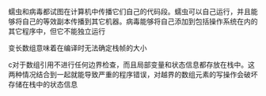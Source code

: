 蠕虫和病毒都试图在计算机中传播它们自己的代码段。蠕虫可以自己运行，并且能够将自己的等效副本传播到其它机器。病毒能够将自己添加到包括操作系统在内的其它程序中，但它不能独立运行

变长数组意味着在编译时无法确定栈帧的大小

c对于数组引用不进行任何边界检查，而且局部变量和状态信息都存放在栈中。这两种情况结合到一起就能导致严重的程序错误，对越界的数组元素的写操作会破坏存储在栈中的状态信息
